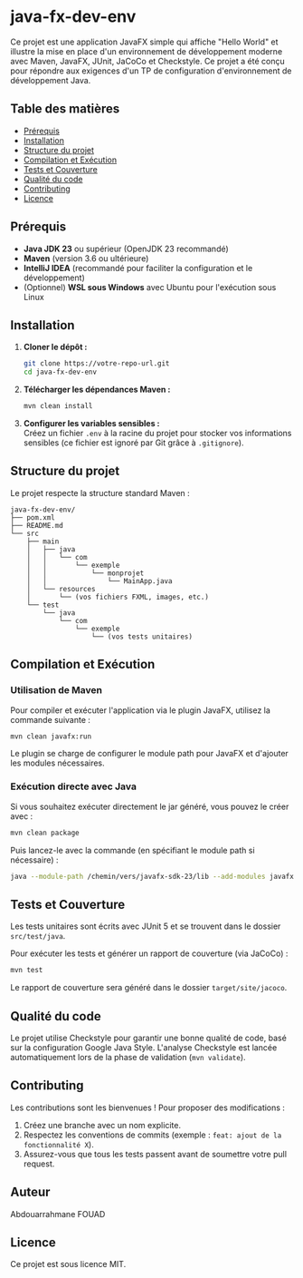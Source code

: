 # java-fx-dev-env

Ce projet est une application JavaFX simple qui affiche "Hello World" et illustre la mise en place d'un environnement de développement moderne avec Maven, JavaFX, JUnit, JaCoCo et Checkstyle. Ce projet a été conçu pour répondre aux exigences d'un TP de configuration d'environnement de développement Java.

## Table des matières

- [Prérequis](#prérequis)
- [Installation](#installation)
- [Structure du projet](#structure-du-projet)
- [Compilation et Exécution](#compilation-et-exécution)
- [Tests et Couverture](#tests-et-couverture)
- [Qualité du code](#qualité-du-code)
- [Contributing](#contributing)
- [Licence](#licence)

## Prérequis

- **Java JDK 23** ou supérieur (OpenJDK 23 recommandé)
- **Maven** (version 3.6 ou ultérieure)
- **IntelliJ IDEA** (recommandé pour faciliter la configuration et le développement)
- (Optionnel) **WSL sous Windows** avec Ubuntu pour l'exécution sous Linux

## Installation

1. **Cloner le dépôt :**
   ```bash
   git clone https://votre-repo-url.git
   cd java-fx-dev-env
   ```

2. **Télécharger les dépendances Maven :**
   ```bash
   mvn clean install
   ```

3. **Configurer les variables sensibles :**  
   Créez un fichier `.env` à la racine du projet pour stocker vos informations sensibles
   (ce fichier est ignoré par Git grâce à `.gitignore`).

## Structure du projet

Le projet respecte la structure standard Maven :

```
java-fx-dev-env/
├── pom.xml
├── README.md
└── src
    ├── main
    │   ├── java
    │   │   └── com
    │   │       └── exemple
    │   │           └── monprojet
    │   │               └── MainApp.java
    │   └── resources
    │       └── (vos fichiers FXML, images, etc.)
    └── test
        └── java
            └── com
                └── exemple
                    └── (vos tests unitaires)
```

## Compilation et Exécution

### Utilisation de Maven

Pour compiler et exécuter l'application via le plugin JavaFX, utilisez la commande suivante :

```bash
mvn clean javafx:run
```

Le plugin se charge de configurer le module path pour JavaFX et d'ajouter les modules nécessaires.

### Exécution directe avec Java

Si vous souhaitez exécuter directement le jar généré, vous pouvez le créer avec :

```bash
mvn clean package
```

Puis lancez-le avec la commande (en spécifiant le module path si nécessaire) :

```bash
java --module-path /chemin/vers/javafx-sdk-23/lib --add-modules javafx.controls,javafx.fxml -jar target/java-fx-dev-env-1.0-SNAPSHOT.jar
```

## Tests et Couverture

Les tests unitaires sont écrits avec JUnit 5 et se trouvent dans le dossier `src/test/java`.

Pour exécuter les tests et générer un rapport de couverture (via JaCoCo) :

```bash
mvn test
```

Le rapport de couverture sera généré dans le dossier `target/site/jacoco`.

## Qualité du code

Le projet utilise Checkstyle pour garantir une bonne qualité de code, basé sur la configuration Google Java Style.
L'analyse Checkstyle est lancée automatiquement lors de la phase de validation (`mvn validate`).

## Contributing

Les contributions sont les bienvenues ! Pour proposer des modifications :

1. Créez une branche avec un nom explicite.
2. Respectez les conventions de commits (exemple : `feat: ajout de la fonctionnalité X`).
3. Assurez-vous que tous les tests passent avant de soumettre votre pull request.

## Auteur

Abdouarrahmane FOUAD

## Licence

Ce projet est sous licence MIT.
